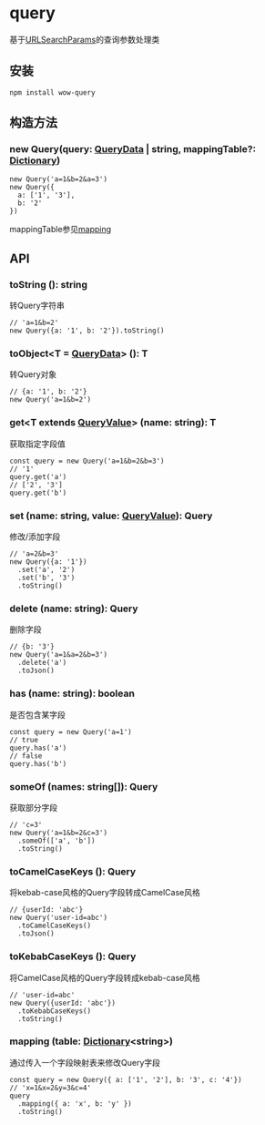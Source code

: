 # query
基于[URLSearchParams](https://developer.mozilla.org/zh-CN/docs/Web/API/URLSearchParams)的查询参数处理类

## 安装
```
npm install wow-query
```

## 构造方法
### new Query(query: [QueryData](src/types.ts#L3) | string, mappingTable?: [Dictionary](src/types.ts#L1)<string>)
```
new Query('a=1&b=2&a=3')
new Query({
  a: ['1', '3'],
  b: '2'
})
```
mappingTable参见[mapping](#mapping-table-dictionary)

## API
### toString (): string
转Query字符串
```
// 'a=1&b=2'
new Query({a: '1', b: '2'}).toString()
```
### toObject\<T = [QueryData](src/types.ts#L3)> (): T
转Query对象
```
// {a: '1', b: '2'}
new Query('a=1&b=2')
```
### get\<T extends [QueryValue](src/types.ts#L2)> (name: string): T
获取指定字段值
```
const query = new Query('a=1&b=2&b=3')
// '1'
query.get('a')
// ['2', '3']
query.get('b')
```
### set (name: string, value: [QueryValue](src/types.ts#L2)): Query
修改/添加字段
```
// 'a=2&b=3'
new Query({a: '1'})
  .set('a', '2')
  .set('b', '3')
  .toString()
```
### delete (name: string): Query
删除字段
```
// {b: '3'}
new Query('a=1&a=2&b=3')
  .delete('a')
  .toJson()
```
### has (name: string): boolean
是否包含某字段
```
const query = new Query('a=1')
// true
query.has('a')
// false
query.has('b')
```
### someOf (names: string[]): Query
获取部分字段
```
// 'c=3'
new Query('a=1&b=2&c=3')
  .someOf(['a', 'b'])
  .toString()
```
### toCamelCaseKeys (): Query
将kebab-case风格的Query字段转成CamelCase风格
```
// {userId: 'abc'}
new Query('user-id=abc')
  .toCamelCaseKeys()
  .toJson()
```
### toKebabCaseKeys (): Query
将CamelCase风格的Query字段转成kebab-case风格
```
// 'user-id=abc'
new Query({userId: 'abc'})
  .toKebabCaseKeys()
  .toString()
```
### mapping (table: [Dictionary](src/types.ts#L1)\<string>)
通过传入一个字段映射表来修改Query字段
```
const query = new Query({ a: ['1', '2'], b: '3', c: '4'})
// 'x=1&x=2&y=3&c=4'
query
  .mapping({ a: 'x', b: 'y' })
  .toString()
```
